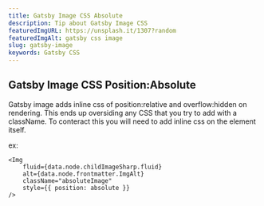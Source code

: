 ```yaml
---
title: Gatsby Image CSS Absolute
description: Tip about Gatsby Image CSS
featuredImgURL: https://unsplash.it/1307?random
featuredImgAlt: gatsby css image
slug: gatsby-image
keywords: Gatsby CSS
---
```

## Gatsby Image CSS Position:Absolute 

Gatsby image adds inline css of position:relative and overflow:hidden on rendering. This ends up oversiding any CSS that you try to add with a className. 
To conteract this you will need to add inline css on the element itself.

ex:

```
<Img
    fluid={data.node.childImageSharp.fluid}
    alt={data.node.frontmatter.ImgAlt}
    className="absoluteImage"
    style={{ position: absolute }}
/>


```
